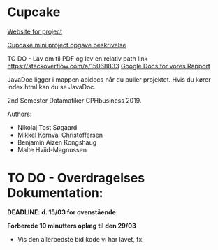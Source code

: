 # Cupcake

[Website for project](http://46.101.213.70/Cupcake/)

[Cupcake mini project opgave beskrivelse](https://docs.google.com/document/d/1XKK1GkVE-GtCPGEoVJ2SN4qHpfJnU9j7arugQv2-JfY/edit#)

TO DO - Lav om til PDF og lav en relativ path link https://stackoverflow.com/a/15068833
[Google Docs for vores Rapport](https://docs.google.com/document/d/1xHon1NY3U7S44n9uMo2jrVcFjf8mGCv5KjV_bUHo_qc/edit#)

JavaDoc ligger i mappen apidocs når du puller projektet. Hvis du kører index.html kan du se JavaDoc.

2nd Semester Datamatiker CPHbusiness 2019.

Authors:
 - Nikolaj Tost Søgaard
 - Mikkel Kornval Christoffersen
 - Benjamin Aizen Kongshaug
 - Malte Hviid-Magnussen

# TO DO - Overdragelses Dokumentation:

**DEADLINE: d. 15/03 for ovenstående**

**Forberede 10 minutters oplæg til den 29/03**
 * Vis den allerbedste bid kode vi har lavet, fx.
